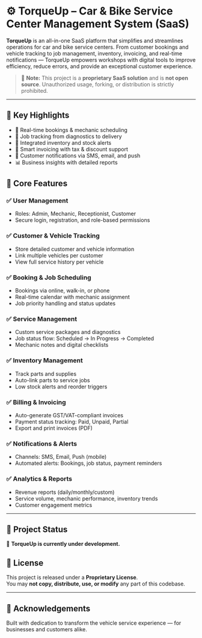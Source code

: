 # ⚙️ TorqueUp – Car & Bike Service Center Management System (SaaS)

**TorqueUp** is an all-in-one SaaS platform that simplifies and streamlines operations for car and bike service centers. From customer bookings and vehicle tracking to job management, inventory, invoicing, and real-time notifications — TorqueUp empowers workshops with digital tools to improve efficiency, reduce errors, and provide an exceptional customer experience.

> 🚫 **Note:** This project is a **proprietary SaaS solution** and is **not open source**. Unauthorized usage, forking, or distribution is strictly prohibited.

---

## 🚀 Key Highlights

- 📅 Real-time bookings & mechanic scheduling  
- 🔧 Job tracking from diagnostics to delivery  
- 🧰 Integrated inventory and stock alerts  
- 🧾 Smart invoicing with tax & discount support  
- 🔔 Customer notifications via SMS, email, and push  
- 📊 Business insights with detailed reports  
## 🧩 Core Features

### ✅ User Management
- Roles: Admin, Mechanic, Receptionist, Customer
- Secure login, registration, and role-based permissions

### ✅ Customer & Vehicle Tracking
- Store detailed customer and vehicle information
- Link multiple vehicles per customer
- View full service history per vehicle

### ✅ Booking & Job Scheduling
- Bookings via online, walk-in, or phone
- Real-time calendar with mechanic assignment
- Job priority handling and status updates

### ✅ Service Management
- Custom service packages and diagnostics
- Job status flow: Scheduled → In Progress → Completed
- Mechanic notes and digital checklists

### ✅ Inventory Management
- Track parts and supplies
- Auto-link parts to service jobs
- Low stock alerts and reorder triggers

### ✅ Billing & Invoicing
- Auto-generate GST/VAT-compliant invoices
- Payment status tracking: Paid, Unpaid, Partial
- Export and print invoices (PDF)

### ✅ Notifications & Alerts
- Channels: SMS, Email, Push (mobile)
- Automated alerts: Bookings, job status, payment reminders

### ✅ Analytics & Reports
- Revenue reports (daily/monthly/custom)
- Service volume, mechanic performance, inventory trends
- Customer engagement metrics

---
## 📌 Project Status
🚧 **TorqueUp is currently under development.**  

## 🛑 License

This project is released under a **Proprietary License**.  
You may **not copy, distribute, use, or modify** any part of this codebase.

---

## 🙌 Acknowledgements

Built with dedication to transform the vehicle service experience — for businesses and customers alike.
